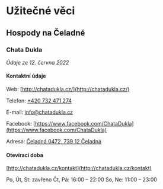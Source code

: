 # Užitečné věci

## Hospody na Čeladné

### Chata Dukla

*Údaje ze 12. června 2022*

#### Kontaktní údaje

Web: [http://chatadukla.cz/](http://chatadukla.cz/)

Telefon: [+420 732 471 274](tel:+420732471274)

E-mail: [info@chatadukla.cz](mailto:info@chatadukla.cz)

Facebook: [https://www.facebook.com/ChataDukla](https://www.facebook.com/ChataDukla)

Adresa: [Čeladná 0472, 739 12 Čeladná](https://mapy.cz/s/pufovabado)

#### Otevírací doba

[http://chatadukla.cz/kontakt](http://chatadukla.cz/kontakt)

Po, Út, St: zavřeno
Čt, Pá: 16:00 – 22:00
So, Ne: 11:00 – 23:00

